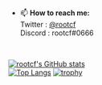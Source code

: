 
- 📫 <b>How to reach me:</b><br>
Twitter : [@rootcf](https://twitter.com/rootcf)<br>
Discord : rootcf#0666<br>
<br>

[![rootcf's GitHub stats](https://github-readme-stats.vercel.app/api?username=rootcf&theme=dark_lover)](https://github.com/rootcf/)
<br>
[![Top Langs](https://github-readme-stats.vercel.app/api/top-langs/?username=rootcf&layout=compact&theme=dark_lover)](https://github.com/rootcf/)
[![trophy](https://github-profile-trophy.vercel.app/?username=rootcf&theme=dark_lover&title=MultiLanguage,Organizations,Repositories,Stars,Commit,PullRequest)](https://github.com/rootcf)
<!--
**rootcf/rootcf** is a ✨ _special_ ✨ repository because its `README.md` (this file) appears on your GitHub profile.

Here are some ideas to get you started:

- 🔭 I’m currently working on ...
- 🌱 I’m currently learning ...
- 👯 I’m looking to collaborate on ...
- 🤔 I’m looking for help with ...
- 💬 Ask me about ...
- 😄 Pronouns: ...
- ⚡ Fun fact: ...
-->
